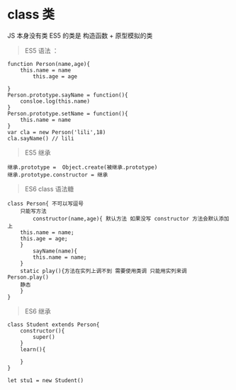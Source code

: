 # class 类

  JS 本身没有类 ES5 的类是 构造函数 + 原型模拟的类
  
> ES5 语法 ：

    function Person(name,age){
        this.name = name
            this.age = age

    }
    Person.prototype.sayName = function(){
        consloe.log(this.name)
    }
    Person.prototype.setName = function(){
        this.name = name
    }
    var cla = new Person('lili',18)
    cla.sayName() // lili  

> ES5 继承

    继承.prototype =  Object.create(被继承.prototype)
    继承.prototype.constructor = 继承

> ES6 class 语法糖

    class Person{ 不可以写逗号
        只能写方法
            constructor(name,age){ 默认方法 如果没写 constructor 方法会默认添加上
        this.name = name;
        this.age = age;
        }
            sayName(name){
            this.name = name;
        }
        static play(){方法在实列上调不到 需要使用类调 只能用实列来调 Person.play()
        静态
        }
    }

> ES6 继承

    class Student extends Person{
        constructor(){
            super()
        }
        learn(){

        }
    }

    let stu1 = new Student()